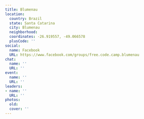 ```yaml
---
title: Blumenau
location:
  country: Brazil
  state: Santa Catarina
  city: Blumenau
  neighborhood: 
  coordinates: -26.919557, -49.066578
  plusCode: ''
social:
  name: Facebook
  URL: https://www.facebook.com/groups/free.code.camp.blumenau
chat:
  name: ''
  URL: ''
event:
  name: ''
  URL: ''
leaders:
- name: ''
  URL: ''
photos:
  old: 
  cover: ''
---
```

